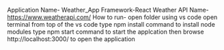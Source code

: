 Application Name- Weather_App
Framework-React
Weather API Name-https://www.weatherapi.com/
How to run-
open folder using vs code
open terminal from top of the vs code
type npm install command to install node modules
type npm start command to start the applcation
then browse http://localhost:3000/ to open the application